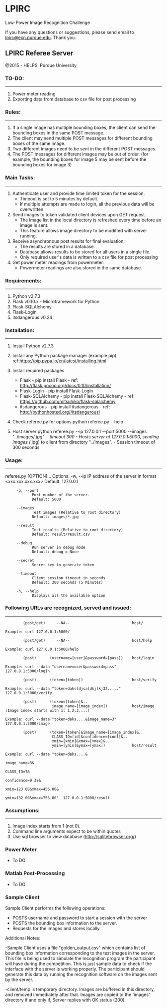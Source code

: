 # LPIRC
Low-Power Image Recognition Challenge

If you have any questions or suggestions, please send email to lpirc@ecn.purdue.edu. Thank you.



## LPIRC Referee Server 
@2015 - HELPS, Purdue University

### TO-DO:
---------
1. Power meter reading
2. Exporting data from database to csv file for post processing



### Rules:
----------
1. If a single image has multiple bounding boxes, the client can send the bounding boxes in the same POST message.
2. The client may send multiple POST messages for different bounding boxes of the same image.
3. Two different images need to be sent in the different POST messages.
4. The POST messages for different images may be out of order.
   (for example, the bounding boxes for image 5 may be sent before the bounding boxes for image 3)


### Main Tasks:
---------------
1. Authenticate user and provide time limited token for the session.
     - Timeout is set to 5 minutes by default. 
     - If multiple attempts are made to login, all the previous data will be overwritten.
2. Send images to token validated client devices upon GET request.
     - The image list in the local directory is refreshed every time before an image is sent.
     - This feature allows image directory to be modified with server running.
3. Receive asynchronous post results for final evaluation.
     - The results are stored in a database.
     - Database allows results to be stored for all users in a single file.
     - Only required user's data is written to a csv file for post processing
4. Get power meter readings from powermeter.
     - Powermeter readings are also stored in the same database.

### Requirements:
-----------------
1. Python v2.7.3
2. Flask v0.10.x - Microframework for Python
3. Flask-SQLAlchemy
4. Flask-Login
5. itsdangerous v0.24


### Installation:
-----------------
1. Install Python v2.7.3
2. Install any Python package manager (example pip)
      ref:https://pip.pypa.io/en/latest/installing.html
3. Install required packages
      - Flask 
       - pip install Flask
       - ref: http://flask.pocoo.org/docs/0.10/installation/
      - Flask-Login 
       - pip install Flask-Login
      - Flask-SQLAlchemy 
       - pip install Flask-SQLAlchemy
       - ref: https://github.com/mitsuhiko/flask-sqlalchemy
      - itsdangerous 
       - pip install itsdangerous
       - ref: http://pythonhosted.org//itsdangerous/

4. Check referee.py for options 
      python referee.py --help
5. Host server 
      python referee.py --ip 127.0.0.1 --port 5000 --images "../images/*.jpg" --timeout 300
       - Hosts server at 127.0.0.1:5000, sending images (*.jpg) to client from directory "../images".
       - Session timeout of 300 seconds


### Usage:
----------
referee.py [OPTION]...
Options:
         -w, --ip
                IP address of the server in format <xxx.xxx.xxx.xxx>
                Default: 127.0.0.1

         -p, --port
                Port number of the server.
                Default: 5000

         --images
                Test images (Relative to root directory)
                Default: images/*.jpg

         --result
                Test results (Relative to root directory)
                Default: result/result.csv

         --debug
                Run server in debug mode
                Default: debug = None

         --secret
                Secret key to generate token

         --timeout
                Client session timeout in seconds
                Default: 300 seconds (5 Minutes)

         -h, --help
                Displays all the available option


### Following URLs are recognized, served and issued:
-----------------------------------------------------
            (post/get)     --NA--                            host/
			                                                             Example: curl 127.0.0.1:5000/

            (post/get)     --NA--                            host/help
			                                                             Example: curl 127.0.0.1:5000/help

            (post)      (username=[user]&password=[pass])    host/login
			                                                             Example: curl --data "username=user&password=pass" 127.0.0.1:5000/login

            (post)      (token=[token])                      host/verify
			                                                             Example: curl --data "token=daksldjsaldkjlkj32....." 127.0.0.1:5000/verify

            (post)      (token=[token]&..
			             image_name=[image_index])           host/image (Image index starts with 1: 1,2,3,...)
			                                                             Example: curl --data "token=daks....&image_name=3" 127.0.0.1:5000/image

            (post)      (token=[token]&image_name=[image_index]&..
			             CLASS_ID=[id]&confidence=[conf]&..
						 xmin=[xmin]&xmax=[xmax]&..
						 ymin=[ymin]&ymax=[ymax])            host/result
															             Example: curl --data "token=daks....&
																		                       image_name=3&
																							   CLASS_ID=7&
																							   confidence=0.38&
																							   xmin=123.00&xmax=456.00&
																							   ymin=132.00&ymax=756.00"  127.0.0.1:5000/result








### Assumptions:
----------------
1. Image index starts from 1 (not 0).
2. Command line arguments expect to be within quotes
3. Use sql browser to view database (http://sqlitebrowser.org/)


### Power Meter
- To DO
### Matlab Post-Processing
- To DO

### Sample Client
Sample Client performs the following operations:

- POSTS username and password to start a session with the server
- POSTS the bounding box information to the server.
- Requests for the images and stores locally.

Additional Notes: 

-Sample Client uses a file "golden_output.csv" which contains list of 
bounding box information corresponding to the test images in the server.
This file is being used to simulate the recognition program the
participant will have during the competition. This is just sample data
to check if the interface with the server is working properly.
The participant should generate this data by running the recognition software
on the images sent by the server. 

-client/temp is temporary directory.
Images are buffered in this directory, and removed immediately after that.
Images are copied to the 'images' directory if and only if, Server replies with OK status (200). 

